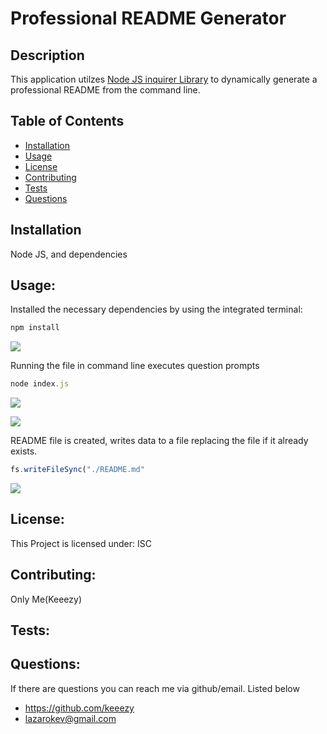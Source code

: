 # Professional README Generator

## Description
This application utilzes [Node JS inquirer Library](https://www.npmjs.com/package/inquirer) to dynamically generate a professional README from the command line.

## Table of Contents
* [Installation](#installation)
* [Usage](#usage)
* [License](#license)
* [Contributing](#contributing)
* [Tests](#tests)
* [Questions](#questions)

## Installation
Node JS, and dependencies

## Usage:
Installed the necessary dependencies by using the integrated terminal:
```javascript
npm install
```

![](https://media.giphy.com/media/o35X8fwNwIKiQrsGDu/giphy.gif)

Running the file in command line executes question prompts
```javascript
node index.js
```

![](https://media.giphy.com/media/j0CExIbSNQSBciAAjO/giphy.gif)

![](https://media.giphy.com/media/hN3YiEfwoLhsPco8vO/giphy.gif)

README file is created, writes data to a file replacing the file if it already exists.
```javascript
fs.writeFileSync("./README.md"
```

![](https://media.giphy.com/media/WgTBR9XVQCxjY7mDAT/giphy.gif)

## License:
This Project is licensed under: ISC

## Contributing:
Only Me(Keeezy)

## Tests:

## Questions:
If there are questions you can reach me via github/email. Listed below
- https://github.com/keeezy
- lazarokev@gmail.com
